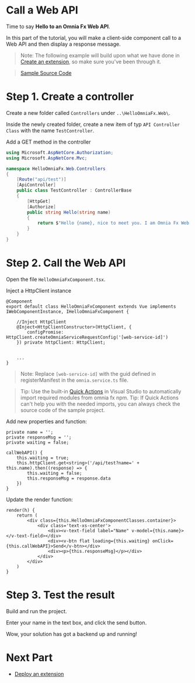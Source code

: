 # Call a Web API

Time to say **Hello to an Omnia Fx Web API**.

In this part of the tutorial, you will make a client-side component call to a Web API and then display a response message.

>Note: The following example will build upon what we have done in [Create an extension](../create-extension#create-an-extension), so make sure you've been through it.

>[Sample Source Code](../../../../src/tutorials/first-extension/call-web-api)

# Step 1. Create a controller

Create a new folder called `Controllers` under `..\HelloOmniaFx.Web\`.

Inside the newly created folder, create a new item of typ `API Controller Class`  with the name `TestController`.

Add a GET method in the controller

```cs
using Microsoft.AspNetCore.Authorization;
using Microsoft.AspNetCore.Mvc;

namespace HelloOmniaFx.Web.Controllers
{
    [Route("api/test")]
    [ApiController]
    public class TestController : ControllerBase
    {
        [HttpGet]
        [Authorize]
        public string Hello(string name)
        {
            return $"Hello {name}, nice to meet you. I am Omnia Fx Web API";
        }
    }
}
```

# Step 2. Call the Web API

Open the file `HelloOmniaFxComponent.tsx`.  

Inject a HttpClient instance

```tsx
@Component
export default class HelloOmniaFxComponent extends Vue implements IWebComponentInstance, IHelloOmniaFxComponent {

    //Inject HttpClient
    @Inject<HttpClientConstructor>(HttpClient, {
        configPromise: HttpClient.createOmniaServiceRequestConfig('[web-service-id]')
    }) private httpClient: HttpClient;


    ...
}
```

>Note: Replace  `[web-service-id]` with the guid defined in registerManifest in the `omnia.service.ts` file.

>Tip: Use the built-in [Quick Actions](https://docs.microsoft.com/en-us/visualstudio/ide/quick-actions?view=vs-2019#to-see-a-light-bulb-or-screwdriver) in Visual Studio to automatically import required modules from omnia fx npm.
>Tip: If Quick Actions can't help you with the needed imports, you can always check the source code of the sample project.


Add new properties and function:

```tsx
private name = '';
private responseMsg = '';
private waiting = false;

callWebAPI() {
    this.waiting = true;
    this.httpClient.get<string>('/api/test?name=' + this.name).then((response) => {
        this.waiting = false;
        this.responseMsg = response.data
    })
}
```

Update the render function:

```tsx
render(h) {
    return (
        <div class={this.HelloOmniaFxComponentClasses.container}>
            <div class='text-xs-center'>
                <div><v-text-field label="Name" v-model={this.name}></v-text-field></div>
                <div><v-btn flat loading={this.waiting} onClick={this.callWebAPI}>Send</v-btn></div>
                <div><p>{this.responseMsg}</p></div>
            </div>
        </div>
    )
}
```

# Step 3. Test the result

Build and run the project.

Enter your name in the text box, and click the send button.

Wow, your solution has got a backend up and running!

# Next Part
-   [Deploy an extension](../deploy-extension#deploy-an-extension)
